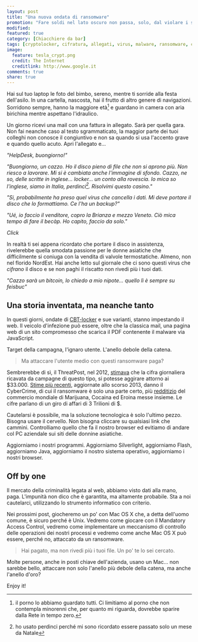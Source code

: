 ```yaml
---
layout: post
title: "Una nuova ondata di ransomware"
promotion: "Fare soldi nel lato oscuro non passa, solo, dal violare i sistemi. Spesso è meglio rendere un PC inservibile."
modified: 
featured: true
category: [Chiacchiere da bar]
tags: [cryptolocker, cifratura, allegati, virus, malware, ransomware, cbtlocker]
image:
  feature: tesla_crypt.png
  credit: The Internet
  creditlink: http://www.google.it
comments: true
share: true
---
```


Hai sul tuo laptop le foto del bimbo, sereno, mentre ti sorride alla festa
dell'asilo. In una cartella, nascosta, hai il frutto di altro genere di
navigazioni. Sorridono sempre, hanno la maggiore età[^1] e guardano in camera
con aria birichina mentre aspettano l'idraulico.

Un giorno ricevi una mail con una fattura in allegato. Sarà per quella gara.
Non fai neanche caso al testo sgrammaticato, la maggior parte dei tuoi colleghi
non conosce il congiuntivo e non sa quando si usa l'accento grave e quando
quello acuto. Apri l'allegato e...

_"HelpDesk, buongiorno!"_

_"Buongiorno, un cazzo. Ho il disco pieno di file che
non si aprono più. Non riesco a lavorare. Mi si è cambiata anche l'immagine di
sfondo. Cazzo, ne so, delle scritte in inglese... locker... un conto alla
rovescia. Io mica so l'inglese, siamo in Italia, perdinci[^2]. Risolvimi questo
casino."_

_"Si, probabilmente ha preso quel virus che cancella i dati. Mi deve portare il
disco che lo formattiamo. Ce l'ha un backup?"_

_"Ué, io faccio il venditore, copro la Brianza e mezzo Veneto. Ciò mica tempo
di fare il becàp. Ho capito, faccio da solo."_

_Click_

In realtà ti sei appena ricordato che portare il disco in assistenza,
rivelerebbe quella smodata passione per le donne asiatiche che difficilmente si
coniuga con la vendita di valvole termostatiche. Almeno, non nel florido
NordEst. Hai anche letto sul giornale che ci sono questi virus che _cifrano_ il
disco e se non paghi il riscatto non rivedi più i tuoi dati.

_"Cazzo sarà un bitcoin, lo chiedo a mio nipote... quello lì è sempre su
feisbuc"_

## Una storia inventata, ma neanche tanto

In questi giorni, ondate di
[CBT-locker](https://www.reddit.com/r/sysadmin/comments/2tqo8q/cbtlocker_thread/)
e sue varianti, stanno impestando il web. Il veicolo d'infezione può essere,
oltre che la classica mail, una pagina web di un sito compromesso che scarica
il PDF contenente il malware via JavaScript.

Target della campagna, l'ignaro utente. L'anello debole della catena.

> Ma attaccare l'utente medio con questi ransomware paga?

Sembrerebbe di sì, il ThreatPost, nel 2012,
[stimava](https://threatpost.com/ransomware-scams-netting-criminals-33000-day-110812/77200/)
che la cifra giornaliera ricavata da campagne di questo tipo, si potesse
aggirare attorno ai $33.000. [Stime più
recenti](http://www.tripwire.com/state-of-security/regulatory-compliance/pci/cybercrime-is-now-more-profitable-than-the-drug-trade/),
aggiornate allo scorso 2013, danno il CyberCrime, di cui il ransomware è solo
una parte certo, più
[redditizio](https://www.europol.europa.eu/content/eu-serious-and-organised-crime-threat-assessment-socta)
del commercio mondiale di Marijuana, Cocaina ed Eroina messe insieme. Le cifre
parlano di un giro di affari di 3 Trilioni di $.

Cautelarsi è possibile, ma la soluzione tecnologica è solo l'ultimo pezzo.
Bisogna usare il cervello. Non bisogna cliccare su qualsiasi link che cammini.
Controlliamo quello che fa il nostro browser ed evitiamo di andare col PC
aziendale sui siti delle donnine asiatiche.

Aggiorniamo i nostri programmi. Aggiorniamo Silverlight, aggiorniamo Flash,
aggiorniamo Java, aggiorniamo il nostro sistema operativo, aggiorniamo i nostri
browser.

## Off by one

Il mercato della criminalità legata al web, abbiamo visto dati alla mano, paga.
L'impunità non dico che è garantita, ma altamente probabile. Sta a noi
cautelarci, utilizzando lo strumento informatico con criterio.

Nei prossimi post, giocheremo un po' con Mac OS X che, a detta dell'uomo
comune, è sicuro perché è Unix. Vedremo come giocare con il Mandatory Access
Control, vedremo come implementare un meccanismo di controllo delle operazioni
dei nostri processi e vedremo come anche Mac OS X può essere, perché no,
attaccato da un ransomware.

> Hai pagato, ma non rivedi più i tuoi file. Un po' te lo sei cercato.

Molte persone, anche in posti chiave dell'azienda, usano un Mac... non sarebbe
bello, attaccare non solo l'anello più debole della catena, ma anche l'anello
d'oro?

Enjoy it!

[^1]: il porno lo abbiamo guardato tutti. Ci limitiamo al porno che non
      contempla minorenni che, per quanto mi riguarda, dovrebbe sparire dalla
      Rete in tempo zero.

[^2]: ho usato perdinci perché mi sono ricordato essere passato solo un mese da
      Natale

